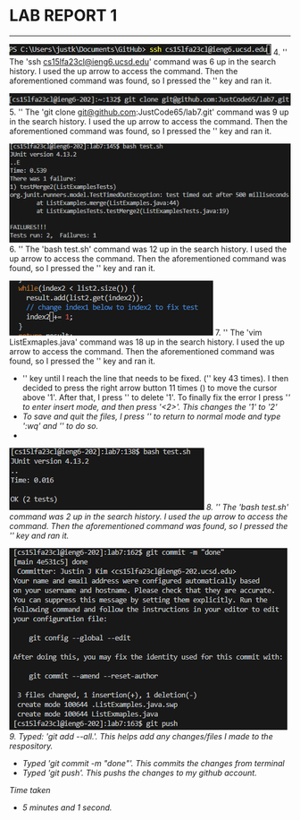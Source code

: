 # **LAB REPORT 1**
***

![Image](lab4_1.png)
4. '<up><up><up><up><up><up><enter>' The 'ssh cs15lfa23cl@ieng6.ucsd.edu' command was 6 up in the search history. I used the up arrow to access the command. Then the aforementioned command was found, so I pressed the '<enter>' key and ran it.

![Image](lab4_2.png)
5. '<up><up><up><up><up><up><up><up><up><enter>' The 'git clone git@github.com:JustCode65/lab7.git' command was 9 up in the search history. I used the up arrow to access the command. Then the aforementioned command was found, so I pressed the '<enter>' key and ran it.

![Image](lab4_3.png)
6. '<up><up><up><up><up><up><up><up><up><up><up><up><enter>' The 'bash test.sh' command was 12 up in the search history. I used the up arrow to access the command. Then the aforementioned command was found, so I pressed the '<enter>' key and ran it.

![Image](lab4_4.png)
7. '<up><up><up><up><up><up><up><up><up><up><up><up><up><up><up><up><up><up><enter>' The 'vim ListExmaples.java' command was 18 up in the search history. I used the up arrow to access the command. Then the aforementioned command was found, so I pressed the '<enter>' key and ran it.
  - '<down>' key until I reach the line that needs to be fixed. ('<down>' key 43 times). I then decided to press the right arrow button 11 times (<right><right><right><right><right><right><right><right><right><right><right>) to move the cursor above '1'. After that, I press '<x>' to delete '1'. To finally fix the error I press '<i>' to enter insert mode, and then press '<2>'. This changes the '1' to '2'
  - To save and quit the files, I press '<esc>' to return to normal mode and type ':wq' and '<enter>' to do so.
  - 
![Image](lab4_5.png)
8. '<up><up><enter>' The 'bash test.sh' command was 2 up in the search history. I used the up arrow to access the command. Then the aforementioned command was found, so I pressed the '<enter>' key and ran it.

![Image](lab4_6.png)
9. Typed: 'git add --all.'. This helps add any changes/files I made to the respository.
- Typed 'git commit -m "done"'. This commits the changes from terminal
- Typed 'git push'. This pushs the changes to my github account.

Time taken
- 5 minutes and 1 second.
